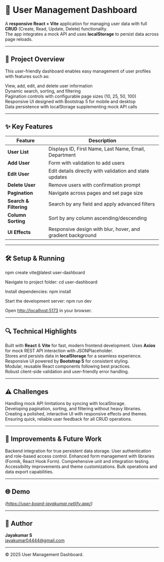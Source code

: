 # 🚀 User Management Dashboard

A **responsive React + Vite** application for managing user data with full **CRUD** (Create, Read, Update, Delete) functionality.  
The app integrates a mock API and uses **localStorage** to persist data across page reloads.

---

## 🎯 Project Overview

This user-friendly dashboard enables easy management of user profiles with features such as:

 View, add, edit, and delete user information  
 Dynamic search, sorting, and filtering  
 Pagination controls with configurable page sizes (10, 25, 50, 100)  
 Responsive UI designed with Bootstrap 5 for mobile and desktop  
 Data persistence with localStorage supplementing mock API calls  

---

## ✨ Key Features

| Feature                         | Description                                                  |
| -------------------------------| ------------------------------------------------------------|
| **User List**                   | Displays ID, First Name, Last Name, Email, Department       |
| **Add User**                   | Form with validation to add users                            |
| **Edit User**                  | Edit details directly with validation and state updates     |
| **Delete User**                | Remove users with confirmation prompt                        |
| **Pagination**                 | Navigate across pages and set page size                      |
| **Search & Filtering**         | Search by any field and apply advanced filters               |
| **Column Sorting**             | Sort by any column ascending/descending                      |
| **UI Effects**                 | Responsive design with blur, hover, and gradient background |

---

## 🛠️ Setup & Running

npm create vite@latest user-dashboard

Navigate to project folder:
cd user-dashboard

Install dependencies:
npm install

Start the development server:
npm run dev


Open [http://localhost:5173](http://localhost:5173) in your browser.

---

## 🔍 Technical Highlights

 Built with **React** & **Vite** for fast, modern frontend development. 
 Uses **Axios** for mock REST API interaction with JSONPlaceholder.  
 Stores and persists data in **localStorage** for a seamless experience.  
 Responsive UI powered by **Bootstrap 5** for consistent styling.  
 Modular, reusable React components following best practices.  
 Robust client-side validation and user-friendly error handling.  

---

## ⚠️ Challenges

 Handling mock API limitations by syncing with localStorage.  
 Developing pagination, sorting, and filtering without heavy libraries.  
 Creating a polished, interactive UI with responsive effects and themes.  
 Ensuring quick, reliable user feedback for all CRUD operations.  

---

## 🔮 Improvements & Future Work

 Backend integration for true persistent data storage.
 User authentication and role-based access control. 
 Enhanced form management with libraries (Formik, React Hook Form).
 Comprehensive unit and integration testing. 
 Accessibility improvements and theme customizations. 
 Bulk operations and data export capabilities.

---

## 🌐 Demo

_(https://user-board-jayakumar.netlify.app/)_

---

## 🤝 Author

**Jayakumar S**  
jayakumar04444@gmail.com

---

© 2025 User Management Dashboard.

